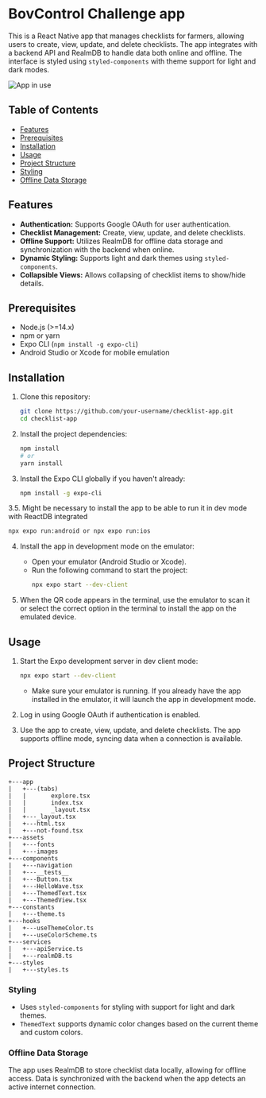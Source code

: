 
# BovControl Challenge app

This is a React Native app that manages checklists for farmers, allowing users to create, view, update, and delete checklists. The app integrates with a backend API and RealmDB to handle data both online and offline. The interface is styled using `styled-components` with theme support for light and dark modes.

![App in use](https://i.giphy.com/media/v1.Y2lkPTc5MGI3NjExNXRpcGExMXZ1dHFnNGk0dHBmYnc2OXNyY2xjZ2lwOHdocjAza2wydyZlcD12MV9pbnRlcm5hbF9naWZfYnlfaWQmY3Q9Zw/5O2MH4t5qzL5X6G4c3/giphy.gif)

## Table of Contents
- [Features](#features)
- [Prerequisites](#prerequisites)
- [Installation](#installation)
- [Usage](#usage)
- [Project Structure](#project-structure)
- [Styling](#styling)
- [Offline Data Storage](#offline-data-storage)

## Features
- **Authentication:** Supports Google OAuth for user authentication.
- **Checklist Management:** Create, view, update, and delete checklists.
- **Offline Support:** Utilizes RealmDB for offline data storage and synchronization with the backend when online.
- **Dynamic Styling:** Supports light and dark themes using `styled-components`.
- **Collapsible Views:** Allows collapsing of checklist items to show/hide details.

## Prerequisites
- Node.js (>=14.x)
- npm or yarn
- Expo CLI (`npm install -g expo-cli`)
- Android Studio or Xcode for mobile emulation

## Installation
1. Clone this repository:
   ```bash
   git clone https://github.com/your-username/checklist-app.git
   cd checklist-app
   ```

2. Install the project dependencies:
   ```bash
   npm install
   # or
   yarn install
   ```

3. Install the Expo CLI globally if you haven't already:
   ```bash
   npm install -g expo-cli
   ```

3.5. Might be necessary to install the app to be able to run it in dev mode with ReactDB integrated
   ```bash
   npx expo run:android or npx expo run:ios
   ```

4. Install the app in development mode on the emulator:
   - Open your emulator (Android Studio or Xcode).
   - Run the following command to start the project:
     ```bash
     npx expo start --dev-client
     ```

5. When the QR code appears in the terminal, use the emulator to scan it or select the correct option in the terminal to install the app on the emulated device.

## Usage
1. Start the Expo development server in dev client mode:
   ```bash
   npx expo start --dev-client
   ```
   - Make sure your emulator is running. If you already have the app installed in the emulator, it will launch the app in development mode.

2. Log in using Google OAuth if authentication is enabled.

3. Use the app to create, view, update, and delete checklists. The app supports offline mode, syncing data when a connection is available.

## Project Structure
```
+---app
|   +---(tabs)
|   |       explore.tsx
|   |       index.tsx
|   |       _layout.tsx
|   +---_layout.tsx
|   +---html.tsx
|   +---not-found.tsx
+---assets
|   +---fonts
|   +---images
+---components
|   +---navigation
|   +---__tests__
|   +---Button.tsx
|   +---HelloWave.tsx
|   +---ThemedText.tsx
|   +---ThemedView.tsx
+---constants
|   +---theme.ts
+---hooks
|   +---useThemeColor.ts
|   +---useColorScheme.ts
+---services
|   +---apiService.ts
|   +---realmDB.ts
+---styles
|   +---styles.ts
```

### Styling
- Uses `styled-components` for styling with support for light and dark themes.
- `ThemedText` supports dynamic color changes based on the current theme and custom colors.

### Offline Data Storage
The app uses RealmDB to store checklist data locally, allowing for offline access. Data is synchronized with the backend when the app detects an active internet connection.

